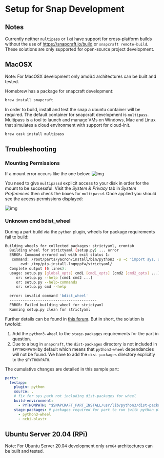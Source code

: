 # Setup for Snap Development

## Notes
Currently neither `multipass` or `lxd` have support for cross-platform builds without the use of https://snapcraft.io/build or `snapcraft remote-build`. These solutions are only supported for open-source project development.

## MacOSX

Note: For MacOSX development only amd64 architectures can be built and tested.

Homebrew has a package for snapcraft development:
```bash
brew install snapcraft
```

In order to build, install and test the snap a ubuntu container will be required. The default container for snapcraft development is `multipass`. Multipass is a tool to launch and manage VMs on Windows, Mac and Linux that simulates a cloud environment with support for cloud-init.
```bash
brew cask install multipass
```

## Troubleshooting

### Mounting Permissions
If a mount error occurs like the one below:
![img](./img/err.png)

You need to give `multipassd` explicit access to your disk in order for the mount to be successful. Visit the *System & Privacy* tab in *System Preferences* then check the boxes for `multipassd`. Once applied you should see the access permissions displayed:

![img](./img/privacy.png)

### Unknown cmd bdist_wheel

During a part build via the `python` plugin, wheels for package requirements fail to build:
```bash
Building wheels for collected packages: strictyaml, crontab
  Building wheel for strictyaml (setup.py) ... error
  ERROR: Command errored out with exit status 1:
   command: /root/parts/yacron/install/bin/python3 -u -c 'import sys, setuptools, tokenize; sys.argv[0] = '"'"'/tmp/pip-install-lnqmppfw/strictyaml/setup.py'"'"'; __file__='"'"'/tmp/pip-install-lnqmppfw/strictyaml/setup.py'"'"';f=getattr(tokenize, '"'"'open'"'"', open)(__file__);code=f.read().replace('"'"'\r\n'"'"', '"'"'\n'"'"');f.close();exec(compile(code, __file__, '"'"'exec'"'"'))' bdist_wheel -d /tmp/pip-wheel-u1b28js2
       cwd: /tmp/pip-install-lnqmppfw/strictyaml/
  Complete output (6 lines):
  usage: setup.py [global_opts] cmd1 [cmd1_opts] [cmd2 [cmd2_opts] ...]
     or: setup.py --help [cmd1 cmd2 ...]
     or: setup.py --help-commands
     or: setup.py cmd --help
  
  error: invalid command 'bdist_wheel'
  ----------------------------------------
  ERROR: Failed building wheel for strictyaml
  Running setup.py clean for strictyaml
```

Further details can be found in [this forum](https://forum.snapcraft.io/t/error-invalid-command-bdist-wheel/18960). But in short, the solution is twofold:
1. Add the `python3-wheel` to the `stage-packages` requirements for the part in question.
2. Due to a bug in `snapcraft`, the `dist-packages` directory is not included in `$PYTHONPATH` by default which means that `python3-wheel` dependancies will not be found. We have to add the `dist-packages` directory explicitly to the `$PYTHONPATH`.

The cumulative changes are detailed in this sample part:
```yaml
parts:
  testapp:
    plugin: python
    source: .
    # fix for sys.path not including dist-packages for wheel
    build-environment:
      - PYTHONPATH: "$SNAPCRAFT_PART_INSTALL/usr/lib/python3/dist-packages:$PYTHONPATH"
    stage-packages: # packages required for part to run (with python plugin)
      - python3-wheel
      - ncbi-blast+
```

## Ubuntu Server 20.04 (RPi)

Note: For Ubuntu Server 20.04 development only `arm64` architectures can be built and tested.
